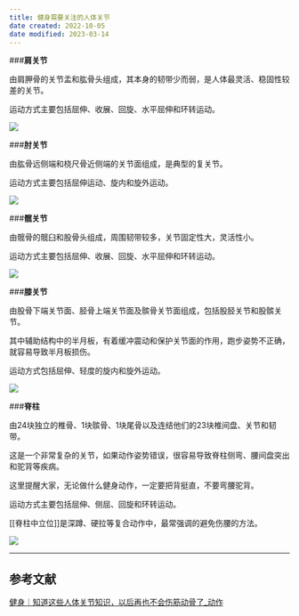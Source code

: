 ```yaml
---
title: 健身需要关注的人体关节
date created: 2022-10-05
date modified: 2023-03-14
---
```


###**肩关节**

由肩胛骨的关节盂和肱骨头组成，其本身的韧带少而弱，是人体最灵活、稳固性较差的关节。

运动方式主要包括屈伸、收展、回旋、水平屈伸和环转运动。

![](https://p2.itc.cn/images01/20211111/2bf82d3349134573bc1960f7d79ed0b0.jpeg)

###**肘关节**

由肱骨远侧端和桡尺骨近侧端的关节面组成，是典型的复关节。

运动方式主要包括屈伸运动、旋内和旋外运动。

![](https://p8.itc.cn/images01/20211111/6a23afbea55546509f2694f8778baaec.jpeg)

###**髋关节**

由髋骨的髋臼和股骨头组成，周围韧带较多，关节固定性大，灵活性小。

运动方式主要包括屈伸、收展、回旋、水平屈伸和环转运动。

![](https://p3.itc.cn/images01/20211111/c58679faac9c40b781604b6a0cf5075b.jpeg)

###**膝关节**

由股骨下端关节面、胫骨上端关节面及髌骨关节面组成，包括股胫关节和股髌关节。

其中辅助结构中的半月板，有着缓冲震动和保护关节面的作用，跑步姿势不正确，就容易导致半月板损伤。

运动方式包括屈伸、轻度的旋内和旋外运动。

![](https://p9.itc.cn/images01/20211111/129f3130aed643e9980cbb7fa4134c93.jpeg)

###**脊柱**

由24块独立的椎骨、1块髌骨、1块尾骨以及连结他们的23块椎间盘、关节和韧带。

这是一个非常复杂的关节，如果动作姿势错误，很容易导致脊柱侧弯、腰间盘突出和驼背等疾病。

这里提醒大家，无论做什么健身动作，一定要把背挺直，不要弯腰驼背。

运动方式主要包括屈伸、侧屈、回旋和环转运动。

[[脊柱中立位]]是深蹲、硬拉等复合动作中，最常强调的避免伤腰的方法。

![](https://p1.itc.cn/images01/20211111/e2e364c7a79d40d1bcc5edf4972e4218.jpeg)

---

## 参考文献

[健身｜知道这些人体关节知识，以后再也不会伤筋动骨了_动作](https://www.sohu.com/a/500517160_121262161)
